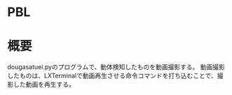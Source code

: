 # PBL

# 概要
dougasatuei.pyのプログラムで、動体検知したものを動画撮影する。
動画撮影したものは、LXTerminalで動画再生させる命令コマンドを打ち込むことで、撮影した動画を再生する。
